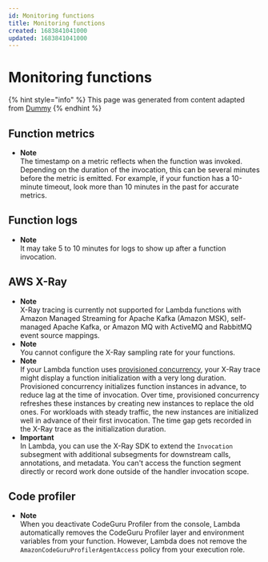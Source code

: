 ```yaml
---
id: Monitoring functions
title: Monitoring functions
created: 1683841041000
updated: 1683841041000
---
```

# Monitoring functions
{% hint style="info" %}
This page was generated from content adapted from [Dummy](https://docs.aws.amazon.com/ec2/index.html)
{% endhint %}
## Function metrics

- **Note**  
The timestamp on a metric reflects when the function was invoked\. Depending on the duration of the invocation, this can be several minutes before the metric is emitted\. For example, if your function has a 10\-minute timeout, look more than 10 minutes in the past for accurate metrics\.


## Function logs

- **Note**  
It may take 5 to 10 minutes for logs to show up after a function invocation\.


## AWS X-Ray

- **Note**  
X\-Ray tracing is currently not supported for Lambda functions with Amazon Managed Streaming for Apache Kafka \(Amazon MSK\), self\-managed Apache Kafka, or Amazon MQ with ActiveMQ and RabbitMQ event source mappings\.
- **Note**  
You cannot configure the X\-Ray sampling rate for your functions\.
- **Note**  
If your Lambda function uses [provisioned concurrency](provisioned-concurrency.md), your X\-Ray trace might display a function initialization with a very long duration\.   
Provisioned concurrency initializes function instances in advance, to reduce lag at the time of invocation\. Over time, provisioned concurrency refreshes these instances by creating new instances to replace the old ones\. For workloads with steady traffic, the new instances are initialized well in advance of their first invocation\. The time gap gets recorded in the X\-Ray trace as the initialization duration\.
- **Important**  
In Lambda, you can use the X\-Ray SDK to extend the `Invocation` subsegment with additional subsegments for downstream calls, annotations, and metadata\. You can't access the function segment directly or record work done outside of the handler invocation scope\.


## Code profiler

- **Note**  
When you deactivate CodeGuru Profiler from the console, Lambda automatically removes the CodeGuru Profiler layer and environment variables from your function\. However, Lambda does not remove the `AmazonCodeGuruProfilerAgentAccess` policy from your execution role\.

